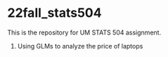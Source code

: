 # 22fall_stats504
This is the repository for UM STATS 504 assignment.
1. Using GLMs to analyze the price of laptops
